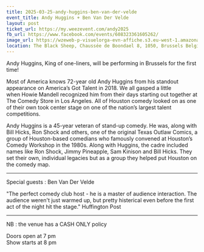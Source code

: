 ```yaml
---
title: 2025-03-25-andy-huggins-ben-van-der-velde
event_title: Andy Huggins + Ben Van Der Velde
layout: post
ticket_url: https://my.weezevent.com/andy2025
fb_url: https://www.facebook.com/events/608323361605262/
image_url: https://wzeweb-p-visuelorga-evn-affiche.s3.eu-west-1.amazonaws.com/affiche_1263448.jpg
location: The Black Sheep, Chaussée de Boondael 8, 1050, Brussels Belgium
---
```


Andy Huggins, King of one-liners, will be performing in Brussels for the first time!

Most of America knows 72-year old Andy Huggins from his standout appearance on America’s Got Talent in 2018. We all gasped a little when Howie Mandell recognized him from their days starting out together at The Comedy Store in Los Angeles. All of Houston comedy looked on as one of their own took center stage on one of the nation’s largest talent competitions.

Andy Huggins is a 45-year veteran of stand-up comedy. He was, along with Bill Hicks, Ron Shock and others, one of the original Texas Outlaw Comics, a group of Houston-based comedians who famously convened at Houston’s Comedy Workshop in the 1980s. Along with Huggins, the cadre included names like Ron Shock, Jimmy Pineapple, Sam Kinison and Bill Hicks. They set their own, individual legacies but as a group they helped put Houston on the comedy map.

<hr />

Special guests : Ben Van Der Velde

"The perfect comedy club host - he is a master of audience interaction. The audience weren't just warmed up, but pretty histerical even before the first act of the night hit the stage." Huffington Post

<hr />

NB : the venue has a CASH ONLY policy

Doors open at 7 pm  
Show starts at 8 pm
